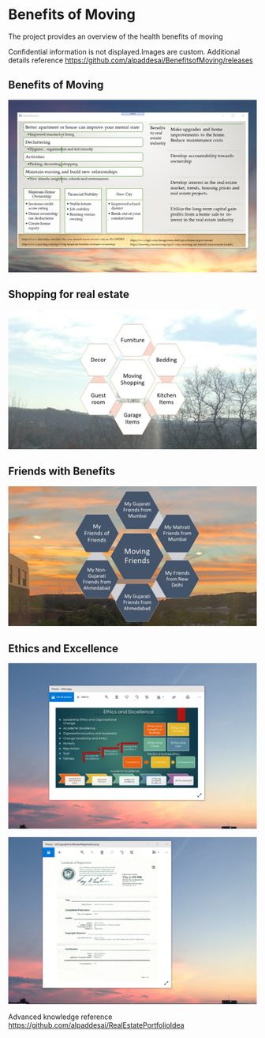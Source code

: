 # Benefits of Moving

The project provides an overview of the health benefits of moving
 
Confidential information is not displayed.Images are custom. Additional details reference https://github.com/alpaddesai/BenefitsofMoving/releases

## Benefits of Moving
![image](MainWindow.png)

## Shopping for real estate
![image](Moving.jpg)

## Friends with Benefits
![imaged](Friends.jpg)

## Ethics and Excellence
![image](EthicsandExcellence.png)

![image](USCopyrightCertificate.png)

Advanced knowledge reference https://github.com/alpaddesai/RealEstatePortfolioIdea
